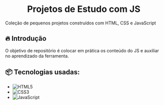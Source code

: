 <h1 align="center">Projetos de Estudo com JS</h1>
Coleção de pequenos projetos construídos com HTML, CSS e JavaScript

## 🔥 Introdução
O objetivo de repositório é colocar em prática os conteúdo do JS e auxiliar no aprendizado da ferramenta.

## 📦 Tecnologias usadas:
- ![HTML5](https://img.shields.io/badge/html5-%23E34F26.svg?style=for-the-badge&logo=html5&logoColor=white)
- ![CSS3](https://img.shields.io/badge/css3-%231572B6.svg?style=for-the-badge&logo=css3&logoColor=white)
- ![JavaScript](https://img.shields.io/badge/javascript-%23323330.svg?style=for-the-badge&logo=javascript&logoColor=%23F7DF1E)

